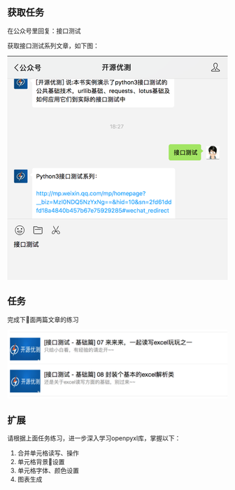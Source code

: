 ## 获取任务

在公众号里回复：接口测试

获取接口测试系列文章，如下图：

![任务](images/three-1.png)

## 任务

完成下面两篇文章的练习

![任务](images/three-excel.png)

## 扩展

请根据上面任务练习，进一步深入学习openpyxl库，掌握以下：
1. 合并单元格读写、操作
2. 单元格背景设置
3. 单元格字体、颜色设置
4. 图表生成